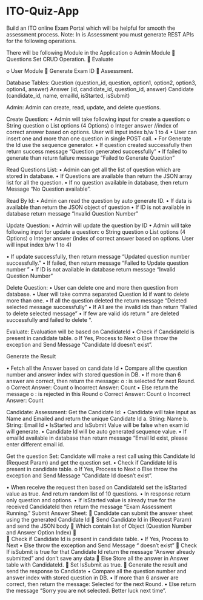 # ITO-Quiz-App
Build an ITO online Exam Portal which will be helpful for smooth the assessment process.
Note: In is Assessment you must generate REST APIs for the following operations.

 There will be following Module in the Application
o	Admin Module
	Questions Set CRUD Operation.
	Evaluate 

o	User Module
	Generate Exam ID
	Assessment.

Database Tables:
Question (question_id, question, option1, option2, option3, option4, answer)
Answer (id, candidate_id, question_id, answer)
Candidate (candidate_id, name, emailId, isStarted, isSubmit)

Admin:
	Admin can create, read, update, and delete questions.

Create Question:
•	Admin will take following input for create a question:
o	String question
o	List<String> options (4 Options)
o	Integer answer //index of correct answer based on options. User will input index b/w 1 to 4
•	User can insert one and more than one question in single POST call.
•	For Generate the Id use the sequence generator.
•	If question created successfully then return success message “Question <id> generated successfully”
•	If failed to generate than return failure message “Failed to Generate Question”
 
Read Questions List:
•	Admin can get all the list of question which are stored in database.
•	If Questions are available than return the JSON array list for all the question.
•	If no question available in database, then return Message “No Question available”.



Read By Id:
•	Admin can read the question by auto generate ID.
•	If data is available than return the JSON object of question
•	If ID is not available in database return message “Invalid Question Number”


Update Question:
•	Admin will update the question by ID
•	Admin will take following input for update a question:
o	String question
o	List<String> options (4 Options)
o	Integer answer (index of correct answer based on options. User will input index b/w 1 to 4)

•	If update successfully, then return message “Updated question number <id> successfully.”
•	If failed, then return message “Failed to Update question number <id>”
•	If ID is not available in database return message “Invalid Question Number”

Delete Question:
•	User can delete one and more then question from database.
•	User will take comma separated Question Id if want to delete more than one.
•	If all the question deleted the return message “Deleted selected message successfully”
•	If All are the invalid ids than return “Failed to delete selected message”
•	If few are valid ids return “<list of delete question id with comma separated> are deleted successfully and failed to delete “<list of failed question id with comma separated>.

Evaluate:
	Evaluation will be based on CandidateId
•		Check if CandidateId is present in candidate table.
o	If Yes, Process to Next
o	Else throw the exception and Send Message “Candidate Id doesn’t exist”.

Generate the Result 

•	Fetch all the Answer based on candidate Id
•	Compare all the question number and answer index with stored question in DB.
•	If more than 6 answer are correct, then return the message: 
o	<Candidate ID> : <Candidate Name> is selected for next Round.
o	Correct Answer: Count
o	Incorrect Answer: Count
•	Else return the message 
o	<Candidate ID>:  <Candidate Name> is rejected in this Round
o	Correct Answer: Count
o	Incorrect Answer: Count



Candidate:
Assessment:
Get the Candidate Id:
•	Candidate will take input as Name and Emailed and return the unique Candidate Id
a.	String: Name
b.	String: Email Id
•	IsStarted and IsSubmit Value will be false when exam id will generate.
•	Candidate Id will be auto generated sequence value.
•	If emailId available in database than return message “Email Id exist, please enter different email id.



Get the question Set:
Candidate will make a rest call using this Candidate Id (Request Param) and get the question set.
•	Check if Candidate Id is present in candidate table.
o	If Yes, Process to Next
o	Else throw the exception and Send Message “Candidate Id doesn’t exist”.

•	When receive the request then based on CandidateId set the isStarted value as true. And return random list of 10 questions.
•	In response return only question and options.
•	If isStarted value is already true for the received CandidateId then return the message “Exam Assessment Running.”
Submit Answer Sheet:
	Candidate can submit the answer sheet using the generated Candidate Id
	Send Candidate Id in (Request Param) and send the JSON body
	Which contain list of Object (Question Number and Answer Option Index)
	
	Check if Candidate Id is present in candidate table.
•	If Yes, Process to Next
•	Else throw the exception and Send Message “<Candidate Id> doesn’t exist”
	Check If isSubmit is true for that Candidate Id return the message “Answer already submitted” and don’t save any data
	Else Store all the answer in Answer table with CandidateId.
	Set IsSubmit as true.
	Generate the result and send the response to Candidate
•	Compare all the question number and answer index with stored question in DB.
•	If more than 6 answer are correct, then return the message: Selected for the next Round.
•	Else return the message “Sorry you are not selected. Better luck next time”.

